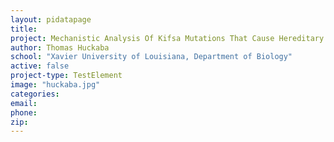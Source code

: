 ```yaml
---
layout: pidatapage
title:
project: Mechanistic Analysis Of Kifsa Mutations That Cause Hereditary Spastic Paraplegia
author: Thomas Huckaba
school: "Xavier University of Louisiana, Department of Biology"
active: false
project-type: TestElement
image: "huckaba.jpg"
categories:
email:
phone:
zip:
---
```

